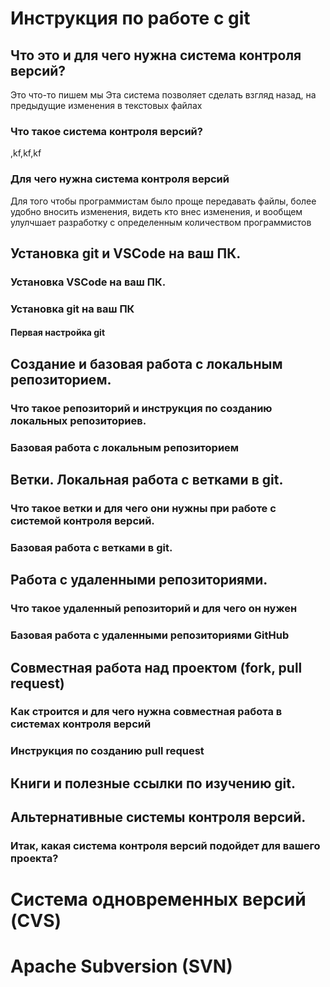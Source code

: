 # Инструкция по работе с git

## Что это и для чего нужна система контроля версий?
Это что-то пишем мы
Эта система позволяет сделать взгляд назад, на предыдущие изменения в текстовых файлах

### Что такое система контроля версий?
,kf,kf,kf

### Для чего нужна система контроля версий
Для того чтобы программистам было проще передавать файлы, более удобно вносить изменения, видеть кто внес изменения, и вообщем улулчшает разработку с определенным количеством программистов
## Установка git и VSCode на ваш ПК.

### Установка VSCode на ваш ПК.

### Установка git на ваш ПК

#### Первая настройка git

## Создание и базовая работа с локальным репозиторием.

### Что такое репозиторий и инструкция по созданию локальных репозиториев.

### Базовая работа с локальным репозиторием

## Ветки. Локальная работа с ветками в git.

### Что такое ветки и для чего они нужны при работе с системой контроля версий.

### Базовая работа с ветками в git.

## Работа с удаленными репозиториями.

### Что такое удаленный репозиторий и для чего он нужен

### Базовая работа с удаленными репозиториями GitHub

## Совместная работа над проектом (fork, pull request)

### Как строится и для чего нужна совместная работа в системах контроля версий

### Инструкция по созданию pull request

## Книги и полезные ссылки по изучению git.

## Альтернативные системы контроля версий.

### Итак, какая система контроля версий подойдет для вашего проекта?

# Система одновременных версий (CVS)

# Apache Subversion (SVN)

